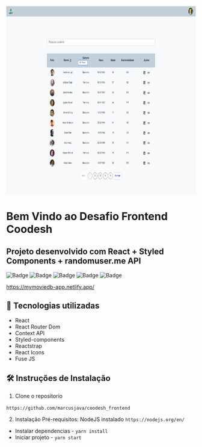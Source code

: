 <img src="src/assets/desafio2.png"  height=500/>

# Bem Vindo ao Desafio Frontend Coodesh

## Projeto desenvolvido com React + Styled Components + randomuser.me API

![Badge](https://img.shields.io/github/issues/marcusjava/coodesh_frontend)
![Badge](https://img.shields.io/github/forks/marcusjava/coodesh_frontend)
![Badge](https://img.shields.io/github/forks/marcusjava/coodesh_frontend)
![Badge](https://img.shields.io/github/license/marcusjava/coodesh_frontend)
![Badge](https://img.shields.io/twitter/url?url=https%3A%2F%2Fgithub.com%2Fmarcusjava%2Fcoodesh_frontend)

https://mymoviedb-app.netlify.app/

## 🏁 Tecnologias utilizadas

- React
- React Router Dom
- Context API
- Styled-components
- Reactstrap
- React Icons
- Fuse JS

## 🛠 Instruções de Instalação

1. Clone o repositorio

`https://github.com/marcusjava/coodesh_frontend`

2. Instalação
   Pré-requisitos: NodeJS instalado `https://nodejs.org/en/`

- Instalar dependencias - `yarn install`
- Iniciar projeto - `yarn start`
